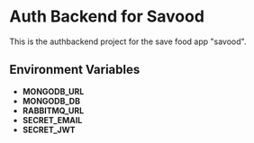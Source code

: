 # Auth Backend for Savood

This is the authbackend project for the save food app "savood".

## Environment Variables

* **MONGODB_URL**
* **MONGODB_DB**
* **RABBITMQ_URL**
* **SECRET_EMAIL**
* **SECRET_JWT**